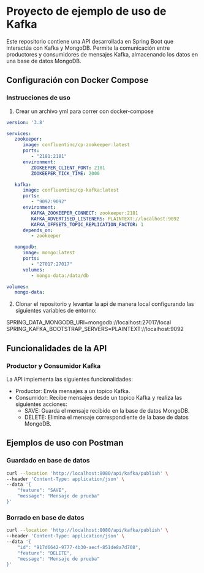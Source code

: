 # Proyecto de ejemplo de uso de Kafka

Este repositorio contiene una API desarrollada en Spring Boot que interactúa con Kafka y MongoDB. Permite la comunicación entre productores y consumidores de mensajes Kafka, almacenando los datos en una base de datos MongoDB.

## Configuración con Docker Compose

### Instrucciones de uso
1. Crear un archivo yml para correr con docker-compose

```yaml
version: '3.8'

services:
   zookeeper:
      image: confluentinc/cp-zookeeper:latest
      ports:
         - "2181:2181"
      environment:
         ZOOKEEPER_CLIENT_PORT: 2181
         ZOOKEEPER_TICK_TIME: 2000

   kafka:
      image: confluentinc/cp-kafka:latest
      ports:
         - "9092:9092"
      environment:
         KAFKA_ZOOKEEPER_CONNECT: zookeeper:2181
         KAFKA_ADVERTISED_LISTENERS: PLAINTEXT://localhost:9092
         KAFKA_OFFSETS_TOPIC_REPLICATION_FACTOR: 1
      depends_on:
         - zookeeper

   mongodb:
      image: mongo:latest
      ports:
         - "27017:27017"
      volumes:
         - mongo-data:/data/db

volumes:
   mongo-data:
```
2. Clonar el repositorio y levantar la api de manera local configurando las siguientes variables de entorno:

SPRING_DATA_MONGODB_URI=mongodb://localhost:27017/local
SPRING_KAFKA_BOOTSTRAP_SERVERS=PLAINTEXT://localhost:9092

## Funcionalidades de la API

### Productor y Consumidor Kafka

La API implementa las siguientes funcionalidades:

- Productor: Envía mensajes a un topico Kafka.
- Consumidor: Recibe mensajes desde un topico Kafka y realiza las siguientes acciones:
  - SAVE: Guarda el mensaje recibido en la base de datos MongoDB.
  - DELETE: Elimina el mensaje correspondiente de la base de datos MongoDB.

## Ejemplos de uso con Postman

### Guardado en base de datos

```bash
curl --location 'http://localhost:8080/api/kafka/publish' \
--header 'Content-Type: application/json' \
--data '{
    "feature": "SAVE",
    "message": "Mensaje de prueba"
}'
```

### Borrado en base de datos

```bash
curl --location 'http://localhost:8080/api/kafka/publish' \
--header 'Content-Type: application/json' \
--data '{
    "id": "917d6642-9777-4b30-aecf-851de8a7d708",
    "feature": "DELETE",
    "message": "Mensaje de prueba"
}'
```